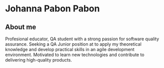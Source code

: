 # Johanna Pabon Pabon 

## About me

Profesional educator, QA student with a strong passion for software quality assurance. Seeking a QA Junior position at  to apply my theoretical knowledge and develop practical skills in an agile development environment. Motivated to learn new technologies and contribute to delivering high-quality products.
